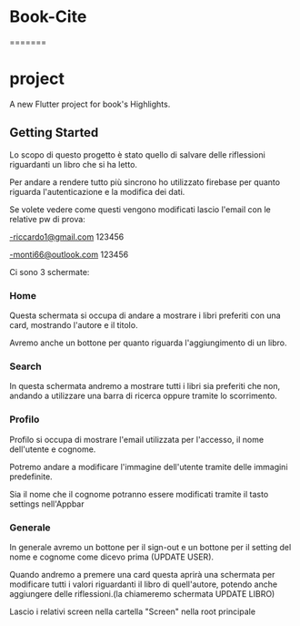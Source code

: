 # Book-Cite
=======
# project

A new Flutter project for book's Highlights.

## Getting Started

Lo scopo di questo progetto è stato quello di salvare delle riflessioni riguardanti un libro che si ha letto.

Per andare a rendere tutto più sincrono ho utilizzato firebase per quanto riguarda l'autenticazione e la modifica dei dati.

Se volete vedere come questi vengono modificati lascio l'email con le relative pw di prova:

-riccardo1@gmail.com 123456

-monti66@outlook.com 123456

Ci sono 3 schermate:

### Home
Questa schermata si occupa di andare a mostrare i libri preferiti con una card, mostrando l'autore e il titolo.

Avremo anche un bottone per quanto riguarda l'aggiungimento di un libro.

### Search
In questa schermata andremo a mostrare tutti i libri sia preferiti che non, andando a utilizzare una barra di ricerca oppure tramite lo scorrimento.

### Profilo
Profilo si occupa di mostrare l'email utilizzata per l'accesso, il nome dell'utente e cognome. 

Potremo andare a modificare l'immagine dell'utente tramite delle immagini predefinite.

Sia il nome che il cognome potranno essere modificati tramite il tasto settings nell'Appbar

### Generale
In generale avremo un bottone per il sign-out e un bottone per il setting del nome e cognome come dicevo prima (UPDATE USER).

Quando andremo a premere una card questa aprirà una schermata per modificare tutti i valori riguardanti il libro di quell'autore, potendo anche aggiungere 
delle riflessioni.(la chiameremo schermata UPDATE LIBRO)

Lascio i relativi screen nella cartella "Screen" nella root principale
